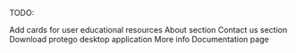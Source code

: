 TODO:

Add cards for user educational resources 
About section
Contact us section
Download protego desktop application
More info
Documentation page
